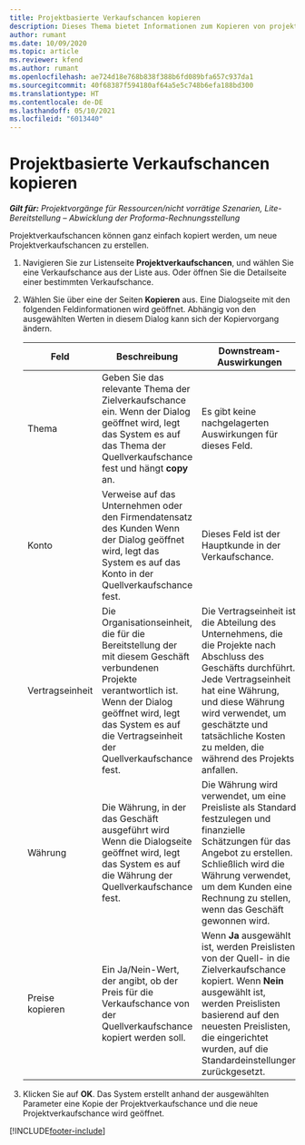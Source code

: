 ```yaml
---
title: Projektbasierte Verkaufschancen kopieren
description: Dieses Thema bietet Informationen zum Kopieren von projektbasierten Verkaufschancen in Project Operations.
author: rumant
ms.date: 10/09/2020
ms.topic: article
ms.reviewer: kfend
ms.author: rumant
ms.openlocfilehash: ae724d18e768b838f388b6fd089bfa657c937da1
ms.sourcegitcommit: 40f68387f594180af64a5e5c748b6efa188bd300
ms.translationtype: HT
ms.contentlocale: de-DE
ms.lasthandoff: 05/10/2021
ms.locfileid: "6013440"
---
```

# <a name="copy-project-based-opportunities"></a>Projektbasierte Verkaufschancen kopieren

_**Gilt für:** Projektvorgänge für Ressourcen/nicht vorrätige Szenarien, Lite-Bereitstellung – Abwicklung der Proforma-Rechnungsstellung_


Projektverkaufschancen können ganz einfach kopiert werden, um neue Projektverkaufschancen zu erstellen. 

1. Navigieren Sie zur Listenseite **Projektverkaufschancen**, und wählen Sie eine Verkaufschance aus der Liste aus. Oder öffnen Sie die Detailseite einer bestimmten Verkaufschance. 
2. Wählen Sie über eine der Seiten **Kopieren** aus. Eine Dialogseite mit den folgenden Feldinformationen wird geöffnet. Abhängig von den ausgewählten Werten in diesem Dialog kann sich der Kopiervorgang ändern.

    | **Feld** | **Beschreibung** | **Downstream-Auswirkungen** |
    | --- | --- | --- |
    | Thema | Geben Sie das relevante Thema der Zielverkaufschance ein. Wenn der Dialog geöffnet wird, legt das System es auf das Thema der Quellverkaufschance fest und hängt **copy** an. | Es gibt keine nachgelagerten Auswirkungen für dieses Feld. |
    | Konto | Verweise auf das Unternehmen oder den Firmendatensatz des Kunden Wenn der Dialog geöffnet wird, legt das System es auf das Konto in der Quellverkaufschance fest. | Dieses Feld ist der Hauptkunde in der Verkaufschance. |
    | Vertragseinheit | Die Organisationseinheit, die für die Bereitstellung der mit diesem Geschäft verbundenen Projekte verantwortlich ist. Wenn der Dialog geöffnet wird, legt das System es auf die Vertragseinheit der Quellverkaufschance fest. | Die Vertragseinheit ist die Abteilung des Unternehmens, die die Projekte nach Abschluss des Geschäfts durchführt. Jede Vertragseinheit hat eine Währung, und diese Währung wird verwendet, um geschätzte und tatsächliche Kosten zu melden, die während des Projekts anfallen. |
    | Währung | Die Währung, in der das Geschäft ausgeführt wird Wenn die Dialogseite geöffnet wird, legt das System es auf die Währung der Quellverkaufschance fest. | Die Währung wird verwendet, um eine Preisliste als Standard festzulegen und finanzielle Schätzungen für das Angebot zu erstellen. Schließlich wird die Währung verwendet, um dem Kunden eine Rechnung zu stellen, wenn das Geschäft gewonnen wird. |
    | Preise kopieren | Ein Ja/Nein-Wert, der angibt, ob der Preis für die Verkaufschance von der Quellverkaufschance kopiert werden soll. | Wenn **Ja** ausgewählt ist, werden Preislisten von der Quell- in die Zielverkaufschance kopiert. Wenn **Nein** ausgewählt ist, werden Preislisten basierend auf den neuesten Preislisten, die eingerichtet wurden, auf die Standardeinstellungen zurückgesetzt. |

3. Klicken Sie auf **OK**. Das System erstellt anhand der ausgewählten Parameter eine Kopie der Projektverkaufschance und die neue Projektverkaufschance wird geöffnet.


[!INCLUDE[footer-include](../includes/footer-banner.md)]